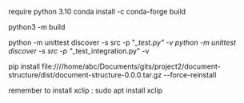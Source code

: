 require python 3.10
conda install -c conda-forge build

python3 -m build

python -m unittest discover -s src -p "*_test.py" -v
python -m unittest discover -s src -p "*_test_integration.py" -v

pip install file:////home/abc/Documents/gits/project2/document-structure/dist/document-structure-0.0.0.tar.gz --force-reinstall


remember to install xclip : sudo apt install xclip

